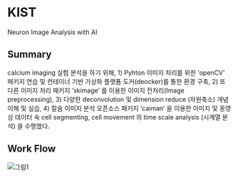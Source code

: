 # KIST
Neuron Image Analysis with AI

## Summary
calcium imaging 실험 분석을 하기 위해, 1) Pyhton 이미지 처리를 위한 ‘openCV’ 패키지 연습 및 컨테이너 기반 가상화 플랫폼 도커(deocker)를 통한 환경 구축, 2) 또 다른 이미지 처리 패키지 ’skimage’ 를 이용한 이미지 전처리(Image preprocessing), 3) 다양한 deconvolution 및 dimension reduce (차원축소) 개념 이해 및 실습, 4) 칼슘 이미지 분석 오픈소스 패키지 ‘caiman’ 을 이용한 이미지 및 동영상 데이터 속 cell segmenting, cell movement 의 time scale analysis (시계열 분석) 을 수행했다.

## Work Flow

<div>

![그림1](https://user-images.githubusercontent.com/49200119/103814218-a9e2be00-50a4-11eb-8a51-4889b629a7b9.png)







